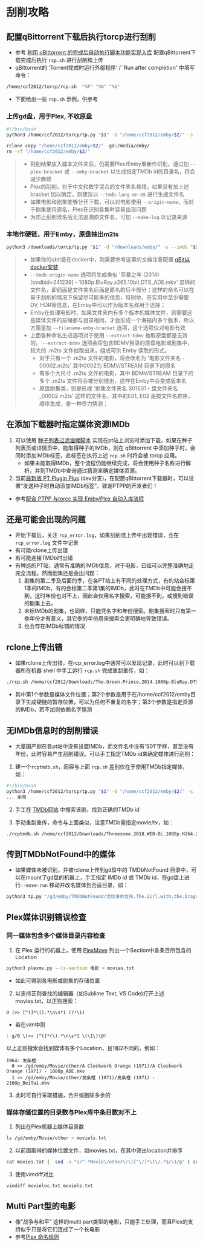 # 刮削攻略


## 配置qBittorrent下载后执行torcp进行刮削
* 参考 [利用 qBittorrent 的完成后自动执行脚本功能实现入库](qb自动入库.md) 配置qBittorrent下载完成后执行 `rcp.sh` 进行刮削和上传
* qBittorrent的 'Torrent完成时运行外部程序' / 'Run after completion' 中填写命令：
```sh
/home/ccf2012/torcp/rcp.sh  "%F" "%N" "%G"
```
* 下面给出一些 `rcp.sh` 示例，供参考

### 上传gd盘，用于Plex, 不收原盘
```sh 
#!/bin/bash
python3 /home/ccf2012/torcp/tp.py "$1" -d "/home/ccf2012/emby/$2/" -s  --imdbid "$3" --tmdb-api-key your_tmdb_api_key --tmdb-lang en-US --lang cn,ja,ko --plex-bracket --make-log >>/home/ccf2012/rcp.log 2>>/home/ccf2012/rcp_error.log

rclone copy "/home/ccf2012/emby/$2/"  gd:/media/emby/
rm -rf "/home/ccf2012/emby/$2/"
```
> * 刮削结果放入媒本文件夹后，仍需要Plex/Emby重新作识别，通过加 `--plex-bracket` 或 `--emby-bracket` 以生成指定TMDb id的目录名，将会减少麻烦
> * Plex的刮削，对于中文和数字混合的文件夹名易错，如果没有加上述 bracket 加以确定，则建议以 `--tmdb-lang en-US` 进行生成文件名
> * 如果电影和剧集能够分开下载，可以对电影使用 `--origin-name`，而对于剧集使用原名，Plex在识别各集时容易出现问题
> * 为防止刮削改名后无法追溯原文件名，可加 `--make-log` 以记录来源
> 

### 本地作硬链，用于Emby，原盘抽出m2ts
```sh
python3 /downloads/torcp/tp.py "$1" -d "/downloads/emby/" -s --imdb "$3" --extract-bdmv --make-log --tmdb-origin-name  --emby-bracket --filename-emby-bracket --tmdb-api-key your_tmdb_api_key  >> /downloads/rcp.log 2>>/downloads/rcp_error.log
```
> * 如果你的qbit是在docker中，则需要参考这里的文档注意配置 [qBit以docker安装](qb%E8%87%AA%E5%8A%A8%E5%85%A5%E5%BA%93.md#3-qbit%E4%BB%A5docker%E5%AE%89%E8%A3%85)
> * `--tmdb-origin-name` 选项将生成类似 '至暴之年 (2014) [tmdbid=241239] - 1080p.BluRay.x265.10bit.DTS_ADE.mkv' 这样的文件名，即前面是文件夹名后面是原名的后半部分；这样的命名可以在易于刮削的情况下保留尽可能多的信息，特别地，在实用中至少需要DV, HDR等信息，在Emby中可以作为版本名称用于选择；
> * Emby在处理电影时，如果文件夹内有多个版本的媒体文件，则需要这些媒体文件的前缀都与目录相同，才会形成一个海报内多个版本，所以方案是加 `--filename-emby-bracket` 选项，这个选项仅对电影有效
> * 上面各种命名生成选项对于使用 `--extract-bdmv` 抽取原盘都是无效的。 `--extract-bdmv` 选项会将包含BDMV目录的原盘电影或剧集中，较大的 .m2ts 文件抽取出来，组成可供 Emby 读取的形式。
>   * 对于只有一个 .m2ts 文件的电影，将会改名为 '电影文件夹名 - 00002.m2ts' 其中0002为 BDMV/STREAM 目录下的原名
>   * 有多个大尺寸 .m2ts 文件的电影，其中 BDMV/STREAM 目录下的多个 .m2ts 文件将会被分别链出，这样在Emby中会变成版本名
>   * 原盘剧集类，则是形成 '剧集文件夹名 S01E01 - 盘文件夹名_00002.m2ts' 这样的文件名，其中的E01, E02 是按文件名排序，顺序生成，是一种尽力猜测；



## 在添加下载器时指定媒体资源IMDb
1. 可以使用 [种子列表过滤油猴脚本](https://github.com/ccf-2012/torfilter) 实现在pt站上浏览时添加下载，如果在种子列表页或详情页中，能取得种子的IMDb，则在 qBittorrent 中添加种子时，会同时添加IMDb标签，此标签在执行上述 `rcp.sh` 时将会被 torcp 应用。
   * 如果未能取得IMDb，整个流程仍能继续完成，将会使用种子名称进行解析，并到TMDb中查询通过猜测来确定媒体资源。
2. 当前[最新版 PT Plugin Plus](https://github.com/pt-plugins/PT-Plugin-Plus) (dev分支)，在配置qBittorrent下载器时，可以设置“发送种子时自动添加IMDb标签”。致谢PTPP的开发者们！

* 参考[配合 PTPP 与torcc 实现 Emby/Plex 自动入库流程](AutoPlex.md)


## 还是可能会出现的问题
* 开始下载后，关注 `rcp_error.log`，如果刮削或上传中出现错误，会在 `rcp_error.log` 文件中记录
* 有可能rclone上传出错
* 有可能连接TMDb时出错
* 有种巡的PT站，通常有准确的IMDb信息，对于电影，已经可以完整准确地走完全流程。然而剧集还是会出问题：
  1. 剧集的第二季及后面的季，在各PT站上有不同的处理方式，有的站会标第1季的IMDb，有的会标第二季第1集的IMDb，此时在TMDb中可能会搜不到，这时年份也对不上，因此会仅用名字搜索，可能搜不到，或搜到错误的剧集上去。
  2. 未标IMDb的剧集，也同样，只能凭名字和年份搜索。剧集搜索时只有第一季年份才有意义，其它季的年份用来搜索会更明确地导致错误。
  3. 也会存在IMDb标错的情况


## rclone上传出错
* 如果rclone上传出错，在rcp_error.log中通常可以发现记录，此时可以到下载器所在机器 shell 中手工运行 `rcp.sh` 完成重刮重传，如：
```sh
./rcp.sh /home/ccf2012/Downloads/The.Green.Prince.2014.1080p.BluRay.DTS.x264-HDS The.Green.Prince.2014.1080p.BluRay.DTS.x264-HDS tt2304915
```
* 其中第1个参数是媒体文件位置；第2个参数是用于在/home/ccf2012/emby目录下生成硬链的暂存位置，可以为任何不重复的名字；第3个参数是指定资源的IMDb，若不加则依赖名字猜测


## 无IMDb信息时的刮削错误
* 大量国产剧在各pt站中没有设置IMDb，而文件名中没有'S01'字样，甚至没有年份，此时容易产生刮削错误。可以手工指定TMDb id来确定媒体进行刮削：
1. 建一个`rcptmdb.sh`，同容与上面 `rcp.sh` 差别仅在于使用TMDb指定媒体，如：
```sh 
#!/bin/bash
python3 /home/ccf2012/torcp/tp.py "$1" -d "/home/ccf2012/emby/$2/" -s  --tmdbid "$3" --tmdb-api-key your_tmdb_api_key --tmdb-lang en-US --lang cn,ja,ko --plex-bracket --make-log >>/home/ccf2012/rcp.log 2>>/home/ccf2012/rcp_error.log
... 余同
``` 

2. 手工在 [TMDb网站](http://themoviedb.org/) 中搜索该剧，找到正确的TMDb id

3. 手动重刮重传，命令与上面类似，注意TMDb需指定movie/tv，如：
```sh
./rcptmdb.sh /home/ccf2012/Downloads/Threesome.2018.WEB-DL.1080p.H264.2Audio.AAC-HDSWEB Threesome.2018.WEB-DL.1080p.H264.2Audio.AAC-HDSWEB tv108458
```

## 传到TMDbNotFound中的媒体
* 如果媒体未被识别，并被rclone上传到gd盘中的 TMDbNotFound 目录中，可以在mount了gd盘的机器上，手工指定 IMDb id 或 TMDb id，在gd盘上进行`--move-run` 移动并改名媒体到合适目录，如：
```sh
python3 tp.py "/gd/emby/TMDbNotFound/龙纹身的女孩.The.Girl.with.the.Dragon.Tattoo.2009" -s --tmdbid m15472 -d /gd124/media/148/emby/   --plex-bracket --tmdb-api-key your_tmdb_api_key  --tmdb-lang en-US --lang cn,ja,ko  --move-run 
```


## Plex媒体识别错误检查
### 同一媒体包含多个媒体目录内容检查
1. 在 Plex 运行的机器上，使用 [PlexMove](https://github.com/ccf-2012/plexmove) 列出一个Section中各条目所包含的Location
```sh
python3 plexmv.py --ls-section 电影 > movies.txt
```
* 如此可得到各电影或剧集的存储位置

2. 以支持正则查找的编辑器（如Sublime Text, VS Code)打开上述 movies.txt，以正则搜索：
```re
0 (>> [^(]*\().*\n\s*1 (?!\1)
```
* 若在vim中则
```re
: g/0 \(>> [^(]*(\).*\n\s*1 \(\1\)\@!
```

以上正则搜索会找到媒体有多个Location，且1和2不同的，例如：
```
1964: 发条橙
  0 >> /gd/emby/Movie/other/A Clockwork Orange (1971)/A Clockwork Orange (1971) - 1080p_ADE.mkv
  1 >> /gd/emby/Movie/other/发条橙 (1971)/发条橙 (1971) - 2160p_BeiTai.mkv
```
3. 此时可自行采取措施，合并或删除多余的


### 媒体存储位置的目录数与Plex库中条目数对不上
1. 列出在Plex机器上媒体目录数
```sh
ls /gd/emby/Movie/other > moviels.txt
```

2. 以前面取得的媒体位置文件，如movies.txt，在其中筛出location并排序
```sh
cat movies.txt |  sed -n "s/^.*Movie\/other\/\([^\/]*\)\/.*$/\1/p" | sort > movieloc.txt
```

3. 使用vimdiff对比
```sh
vimdiff movieloc.txt moviels.txt
```

## Multi Part型的电影
* 像”战争与和平“ 这样的multi part类型的电影，只能手工处理，而且Plex的支持似乎只是将它们连成了一个长电影
* 参考[Plex 命名规则](https://support.plex.tv/articles/naming-and-organizing-your-movie-media-files/)

